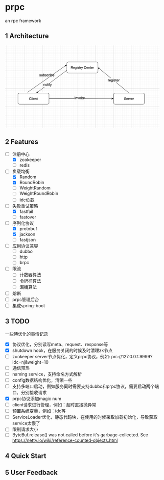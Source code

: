 # prpc
an rpc framework

## 1 Architecture

![prpc architecture](imgs/prpc-architecture.png)


## 2 Features

- [ ] 注册中心
    - [x] zookeeper
    - [ ] redis
- [ ] 负载均衡
    - [x] Random
    - [x] RoundRobin
    - [ ] WeightRandom
    - [ ] WeightRoundRobin
    - [ ] idc负载
- [ ] 失败重试策略
    - [x] fastfail
    - [ ] fastover
- [ ] 序列化协议
    - [x] protobuf
    - [x] jackson
    - [ ] fastjson
- [ ] 应用协议兼容
    - [ ] dubbo
    - [ ] http
    - [ ] brpc
- [ ] 限流
    - [ ] 计数器算法
    - [ ] 令牌桶算法
    - [ ] 漏桶算法
- [ ] 熔断
- [ ] prpc管理后台
- [ ] 集成spring-boot

## 3 TODO

一些待优化的事情记录

- [x] 协议优化，分别读写meta、request、response等
- [x] shutdown hook，在服务关闭的时候及时清理zk节点
- [ ] zookeeper server节点优化，定义prpc协议，例如: prc://127.0.0.1:9999?idc=nj&weight=10
- [ ] 通信预热
- [ ] naming service，支持命名方式解析
- [ ] config数据结构优化，清晰一些
- [ ] 支持多端口启动，例如服务同时需要支持dubbo和prpc协议，需要启动两个端口，分别接收请求
- [x] prpc协议添加magic num
- [ ] client请求进行管理，例如：超时直接抛异常
- [ ] 预置系统变量，例如：idc等
- [ ] ServiceLoader优化，静态代码块，在使用的时候采取加载初始化，导致获取service太慢了
- [ ] 限制请求大小
- [ ] ByteBuf.release() was not called before it's garbage-collected. See https://netty.io/wiki/reference-counted-objects.html

## 4 Quick Start





## 5 User Feedback


